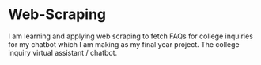 # Web-Scraping
I am learning and applying web scraping to fetch FAQs for college inquiries for my chatbot which I am making as my final year project. The college inquiry virtual assistant / chatbot.
